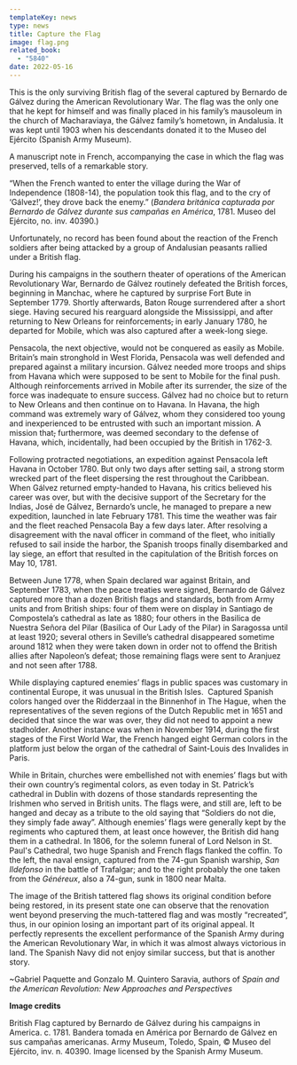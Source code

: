 ```yaml
---
templateKey: news
type: news
title: Capture the Flag
image: flag.png
related_book:
  - "5840"
date: 2022-05-16
---
```

This is the only surviving British flag of the several captured by Bernardo de Gálvez during the American Revolutionary War. The flag was the only one that he kept for himself and was finally placed in his family’s mausoleum in the church of Macharaviaya, the Gálvez family’s hometown, in Andalusia. It was kept until 1903 when his descendants donated it to the Museo del Ejército (Spanish Army Museum).

A manuscript note in French, accompanying the case in which the flag was preserved, tells of a remarkable story.

“When the French wanted to enter the village during the War of Independence (1808-14), the population took this flag, and to the cry of ‘Gálvez!’, they drove back the enemy.” (*Bandera británica capturada por Bernardo de Gálvez durante sus campañas en América*, 1781. Museo del Ejército, no. inv. 40390.)

Unfortunately, no record has been found about the reaction of the French soldiers after being attacked by a group of Andalusian peasants rallied under a British flag.

During his campaigns in the southern theater of operations of the American Revolutionary War, Bernardo de Gálvez routinely defeated the British forces, beginning in Manchac, where he captured by surprise Fort Bute in September 1779. Shortly afterwards, Baton Rouge surrendered after a short siege. Having secured his rearguard alongside the Mississippi, and after returning to New Orleans for reinforcements~~,~~ in early January 1780, he departed for Mobile, which was also captured after a week-long siege.

Pensacola, the next objective, would not be conquered as easily as Mobile. Britain’s main stronghold in West Florida, Pensacola was well defended and prepared against a military incursion. Gálvez needed more troops and ships from Havana which were supposed to be sent to Mobile for the final push. Although reinforcements arrived in Mobile after its surrender, the size of the force was inadequate to ensure success. Gálvez had no choice but to return to New Orleans and then continue on to Havana. In Havana, the high command was extremely wary of Gálvez, whom they considered too young and inexperienced to be entrusted with such an important mission. A mission that~~,~~ furthermore, was deemed secondary to the defense of Havana, which, incidentally, had been occupied by the British in 1762-3.

Following protracted negotiations, an expedition against Pensacola left Havana in October 1780. But only two days after setting sail, a strong storm wrecked part of the fleet dispersing the rest throughout the Caribbean. When Gálvez returned empty-handed to Havana, his critics believed his career was over, but with the decisive support of the Secretary for the Indias, José de Gálvez, Bernardo’s uncle, he managed to prepare a new expedition, launched in late February 1781. This time the weather was fair and the fleet reached Pensacola Bay a few days later. After resolving a disagreement with the naval officer in command of the fleet, who initially refused to sail inside the harbor, the Spanish troops finally disembarked and lay siege, an effort that resulted in the capitulation of the British forces on May 10, 1781.

Between June 1778, when Spain declared war against Britain, and September 1783, when the peace treaties were signed, Bernardo de Gálvez captured more than a dozen British flags and standards, both from Army units and from British ships: four of them were on display in Santiago de Compostela’s cathedral as late as 1880; four others in the Basilica de Nuestra Señora del Pilar (Basilica of Our Lady of the Pilar) in Saragossa until at least 1920; several others in Seville’s cathedral disappeared sometime around 1812 when they were taken down in order not to offend the British allies after Napoleon’s defeat; those remaining flags were sent to Aranjuez and not seen after 1788.

While displaying captured enemies’ flags in public spaces was customary in continental Europe, it was unusual in the British Isles.  Captured Spanish colors hanged over the Ridderzaal in the Binnenhof in The Hague, when the representatives of the seven regions of the Dutch Republic met in 1651 and decided that since the war was over, they did not need to appoint a new stadholder. Another instance was when in November 1914, during the first stages of the First World War, the French hanged eight German colors in the platform just below the organ of the cathedral of Saint-Louis des Invalides in Paris.

While in Britain, churches were embellished not with enemies’ flags but with their own country’s regimental colors, as even today in St. Patrick’s cathedral in Dublin with dozens of those standards representing the Irishmen who served in British units. The flags were, and still are, left to be hanged and decay as a tribute to the old saying that “Soldiers do not die, they simply fade away”. Although enemies’ flags were generally kept by the regiments who captured them, at least once however, the British did hang them in a cathedral. In 1806, for the solemn funeral of Lord Nelson in St. Paul's Cathedral, two huge Spanish and French flags flanked the coffin. To the left, the naval ensign, captured from the 74-gun Spanish warship, *San Ildefonso* in the battle of Trafalgar; and to the right probably the one taken from the *Généreux*, also a 74-gun, sunk in 1800 near Malta.

The image of the British tattered flag shows its original condition before being restored, in its present state one can observe that the renovation went beyond preserving the much-tattered flag and was mostly “recreated”, thus, in our opinion losing an important part of its original appeal. It perfectly represents the excellent performance of the Spanish Army during the American Revolutionary War, in which it was almost always victorious in land. The Spanish Navy did not enjoy similar success, but that is another story.

~Gabriel Paquette and Gonzalo M. Quintero Saravia, authors of *Spain and the American Revolution: New Approaches and Perspectives*

**Image credits**

British Flag captured by Bernardo de Gálvez during his campaigns in America. c. 1781. Bandera tomada en América por Bernardo de Gálvez en sus campañas americanas. Army Museum, Toledo, Spain, © Museo del Ejército, inv. n. 40390. Image licensed by the Spanish Army Museum.